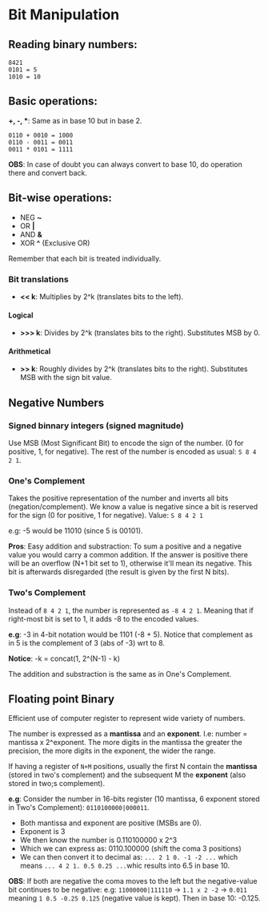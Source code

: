 # Bit Manipulation

## Reading binary numbers:

```
8421
0101 = 5
1010 = 10
```
## Basic operations:
__+, -, *__: Same as in base 10 but in base 2.

```
0110 + 0010 = 1000
0110 - 0011 = 0011
0011 * 0101 = 1111
```
__OBS__: In case of doubt you can always convert to base 10, do operation there and convert back.

## Bit-wise operations:
- NEG __~__
- OR __|__
- AND __&__
- XOR __^__ (Exclusive OR)

Remember that each bit is treated individually.

### Bit translations
- __<< k__: Multiplies by 2^k (translates bits to the left).

#### Logical
- __>>> k__: Divides by 2^k (translates bits to the right). Substitutes MSB by 0.

#### Arithmetical
- __>> k__: Roughly divides by 2^k (translates bits to the right). Substitutes MSB with the sign bit value.

## Negative Numbers

### Signed binnary integers (signed magnitude)
Use MSB (Most Significant Bit) to encode the sign of the number. (0 for positive, 1, for negative). The rest of the number is encoded as usual: `S 8 4 2 1`.

### One's Complement
Takes the positive representation of the number and inverts all bits (negation/complement). We know a value is negative since a bit is reserved for the sign (0 for positive, 1 for negative). Value: `S 8 4 2 1`

e.g: -5 would be 11010 (since 5 is 00101).

__Pros__: Easy addition and substraction: To sum a positive and a negative value you would carry a common addition.
If the answer is positive there will be an overflow (N+1 bit set to 1), otherwise it'll mean its negative. This bit is afterwards disregarded (the result is given by the first N bits).

### Two's Complement
Instead of `8 4 2 1`, the number is represented as `-8 4 2 1`. Meaning that if right-most bit is set to 1, it adds -8 to the encoded values.

__e.g__: -3 in 4-bit notation would be 1101 (-8 + 5). Notice that complement as in 5 is the complement of 3 (abs of -3) wrt to 8.

__Notice__: -k = concat(1, 2^(N-1) - k)

The addition and substraction is the same as in One's Complement.

## Floating point Binary
Efficient use of computer register to represent wide variety of numbers.

The number is expressed as a __mantissa__ and an __exponent__. I.e: number = mantissa x 2^exponent. 
The more digits in the mantissa the greater the precision, the more digits in the exponent, the wider the range.

If having a register of `N+M` positions, usually the first N contain the __mantissa__ (stored in two's complement) and the subsequent M the __exponent__ (also stored in two;s complement).

__e.g__:
Consider the number in 16-bits register (10 mantissa, 6 exponent stored in Two's Complement): `0110100000|000011`.
- Both mantissa and exponent are positive (MSBs are 0).
- Exponent is 3
- We then know the number is 0.110100000 x 2^3
- Which we can express as: 0110.100000 (shift the coma 3 positions)
- We can then convert it to decimal as: `... 2 1 0. -1 -2 ...` which means `... 4 2 1. 0.5 0.25 ...`whic results into 6.5 in base 10.

__OBS__: If both are negative the coma moves to the left but the negative-value bit continues to be negative: e.g: `11000000|111110` -> `1.1 x 2 -2` -> `0.011` meaning `1 0.5 -0.25 0.125` (negative value is kept). Then in base 10: -0.125.
